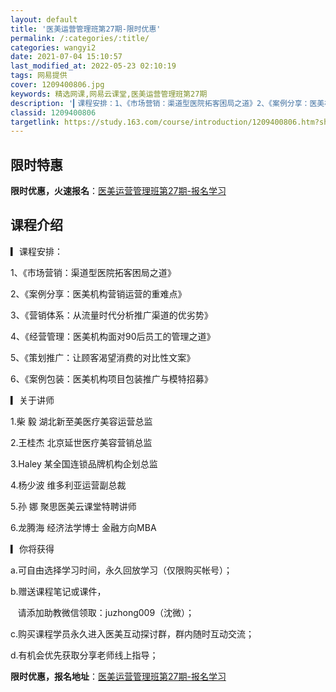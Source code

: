 ```yaml
---
layout: default
title: '医美运营管理班第27期-限时优惠'
permalink: /:categories/:title/
categories: wangyi2
date: 2021-07-04 15:10:57
last_modified_at: 2022-05-23 02:10:19
tags: 网易提供
cover: 1209400806.jpg
keywords: 精选网课,网易云课堂,医美运营管理班第27期
description: '▎课程安排：1、《市场营销：渠道型医院拓客困局之道》2、《案例分享：医美机构营销运营的重难点》3、《营销体系：从流量时代'
classid: 1209400806
targetlink: https://study.163.com/course/introduction/1209400806.htm?share=1&shareId=1025206652&utm_campaign=share&utm_medium=iphoneShare&utm_source=&utm_u=1025206652
---
```


## 限时特惠

**限时优惠，火速报名**：[医美运营管理班第27期-报名学习](https://study.163.com/course/introduction/1209400806.htm?share=1&shareId=1025206652&utm_campaign=share&utm_medium=iphoneShare&utm_source=&utm_u=1025206652)

## 课程介绍

▎课程安排：

1、《市场营销：渠道型医院拓客困局之道》

2、《案例分享：医美机构营销运营的重难点》

3、《营销体系：从流量时代分析推广渠道的优劣势》

4、《经营管理：医美机构面对90后员工的管理之道》

5、《策划推广：让顾客渴望消费的对比性文案》

6、《案例包装：医美机构项目包装推广与模特招募》



▎关于讲师

1.柴   毅  湖北新至美医疗美容运营总监

2.王桂杰  北京延世医疗美容营销总监

3.Haley   某全国连锁品牌机构企划总监

4.杨少波  维多利亚运营副总裁

5.孙   娜  聚思医美云课堂特聘讲师

6.龙腾海  经济法学博士  金融方向MBA



▎你将获得

a.可自由选择学习时间，永久回放学习（仅限购买帐号）；

b.赠送课程笔记或课件，

   请添加助教微信领取：juzhong009（沈微）；

c.购买课程学员永久进入医美互动探讨群，群内随时互动交流；

d.有机会优先获取分享老师线上指导；

**限时优惠，报名地址**：[医美运营管理班第27期-报名学习](https://study.163.com/course/introduction/1209400806.htm?share=1&shareId=1025206652&utm_campaign=share&utm_medium=iphoneShare&utm_source=&utm_u=1025206652)

